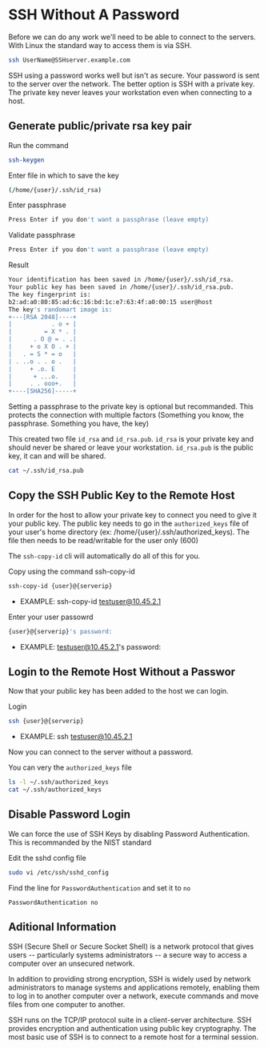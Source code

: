 # SSH Without A Password 

Before we can do any work we'll need to be able to connect to the servers. With Linux the standard way to access them is via SSH.

```bash
ssh UserName@SSHserver.example.com
```

SSH using a password works well but isn't as secure. Your password is sent to the server over the network. The better option is SSH with a private key. The private key never leaves your workstation even when connecting to a host.

## Generate public/private rsa key pair

Run the command 
```bash
ssh-keygen
```

Enter file in which to save the key
```bash
(/home/{user}/.ssh/id_rsa)
```

Enter passphrase
```bash
Press Enter if you don't want a passphrase (leave empty)
```

Validate passphrase
```bash
Press Enter if you don't want a passphrase (leave empty)
```

Result
```bash
Your identification has been saved in /home/{user}/.ssh/id_rsa.
Your public key has been saved in /home/{user}/.ssh/id_rsa.pub.
The key fingerprint is:
b2:ad:a0:80:85:ad:6c:16:bd:1c:e7:63:4f:a0:00:15 user@host
The key's randomart image is:
+---[RSA 2048]----+
|           . o + |
|         = X * . |
|      . O @ = . .|
|     + o X O . + |
|   . = S * = o   |
| . ..o . . o .   |
|     + .o. E     |
|      + ...o.    |
|     . . ooo+.   |
+----[SHA256]-----+
```

Setting a passphrase to the private key is optional but recommanded. This protects the connection with multiple factors (Something you know, the passphrase. Something you have, the key)

This created two file `id_rsa` and `id_rsa.pub`. `id_rsa` is your private key and should never be shared or leave your workstation. `id_rsa.pub` is the public key, it can and will be shared.

```bash
cat ~/.ssh/id_rsa.pub
```

## Copy the SSH Public Key to the Remote Host

In order for the host to allow your private key to connect you need to give it your public key. The public key needs to go in the `authorized_keys` file of your user's home directory (ex: /home/{user}/.ssh/authorized_keys). The file then needs to be read/writable for the user only (600)

The `ssh-copy-id` cli will automatically do all of this for you.

Copy using the command ssh-copy-id
```bash
ssh-copy-id {user}@{serverip}
```
- EXAMPLE: ssh-copy-id testuser@10.45.2.1

Enter your user passowrd
```bash
{user}@{serverip}'s password: 
```
- EXAMPLE: testuser@10.45.2.1's password:

## Login to the Remote Host Without a Passwor

Now that your public key has been added to the host we can login.

Login
```bash
ssh {user}@{serverip}
```
- EXAMPLE: ssh testuser@10.45.2.1

 Now you can connect to the server without a password.

You can very the `authorized_keys` file

```bash
ls -l ~/.ssh/authorized_keys
cat ~/.ssh/authorized_keys
```

## Disable Password Login

We can force the use of SSH Keys by disabling Password Authentication. This is recommanded by the NIST standard


Edit the sshd config file
```bash
sudo vi /etc/ssh/sshd_config
```

Find the line for `PasswordAuthentication` and set it to `no`

```
PasswordAuthentication no
```

## Aditional Information

SSH (Secure Shell or Secure Socket Shell) is a network protocol that gives users -- particularly systems administrators -- a secure way to access a computer over an unsecured network.

In addition to providing strong encryption, SSH is widely used by network administrators to manage systems and applications remotely, enabling them to log in to another computer over a network, execute commands and move files from one computer to another.

SSH runs on the TCP/IP protocol suite in a client-server architecture. SSH provides encryption and authentication using public key cryptography. The most basic use of SSH is to connect to a remote host for a terminal session.
